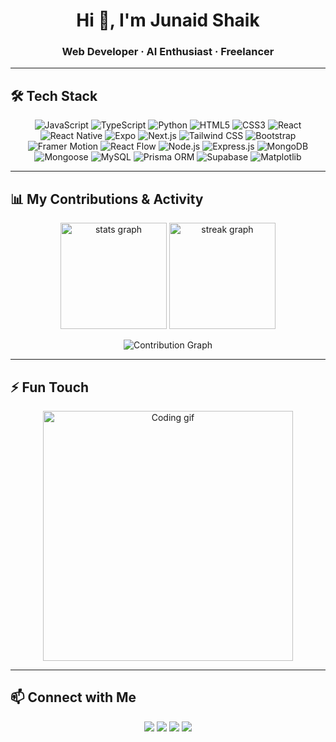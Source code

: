 <h1 align="center">Hi 👋, I'm Junaid Shaik</h1>
<h3 align="center">Web Developer · AI Enthusiast · Freelancer</h3>

---

## 🛠️ Tech Stack

<p align="center">
  <!-- Languages -->
  <img src="https://img.shields.io/badge/JavaScript-F7DF1E?logo=javascript&logoColor=black" alt="JavaScript" />
  <img src="https://img.shields.io/badge/TypeScript-3178C6?logo=typescript&logoColor=white" alt="TypeScript" />
  <img src="https://img.shields.io/badge/Python-3776AB?logo=python&logoColor=white" alt="Python" />
  <img src="https://img.shields.io/badge/HTML5-E34F26?logo=html5&logoColor=white" alt="HTML5" />
  <img src="https://img.shields.io/badge/CSS3-1572B6?logo=css3&logoColor=white" alt="CSS3" />

  <!-- Frontend -->
  <img src="https://img.shields.io/badge/React-20232A?logo=react&logoColor=61DAFB" alt="React" />
  <img src="https://img.shields.io/badge/React_Native-20232A?logo=react&logoColor=61DAFB" alt="React Native" />
  <img src="https://img.shields.io/badge/Expo-000020?logo=expo&logoColor=white" alt="Expo" />
  <img src="https://img.shields.io/badge/Next.js-000000?logo=nextdotjs&logoColor=white" alt="Next.js" />
  <img src="https://img.shields.io/badge/Tailwind_CSS-38B2AC?logo=tailwind-css&logoColor=white" alt="Tailwind CSS" />
  <img src="https://img.shields.io/badge/Bootstrap-7952B3?logo=bootstrap&logoColor=white" alt="Bootstrap" />
  <img src="https://img.shields.io/badge/Framer_Motion-0055FF?logo=framer&logoColor=white" alt="Framer Motion" />
  <img src="https://img.shields.io/badge/React%20Flow-20232A?logo=react&logoColor=61DAFB" alt="React Flow" />

  <!-- Backend -->
  <img src="https://img.shields.io/badge/Node.js-339933?logo=node.js&logoColor=white" alt="Node.js" />
  <img src="https://img.shields.io/badge/Express.js-000000?logo=express&logoColor=white" alt="Express.js" />
  <img src="https://img.shields.io/badge/MongoDB-47A248?logo=mongodb&logoColor=white" alt="MongoDB" />
  <img src="https://img.shields.io/badge/Mongoose-880000?logo=mongoose&logoColor=white" alt="Mongoose" />
  <img src="https://img.shields.io/badge/MySQL-4479A1?logo=mysql&logoColor=white" alt="MySQL" />
  <img src="https://img.shields.io/badge/Prisma-2D3748?logo=prisma&logoColor=white" alt="Prisma ORM" />
  <img src="https://img.shields.io/badge/Supabase-3ECF8E?logo=supabase&logoColor=white" alt="Supabase" />

  <!-- Data Science / Libraries -->
  <img src="https://img.shields.io/badge/Matplotlib-11557C?logo=python&logoColor=white" alt="Matplotlib" />
</p>

---

## 📊 My Contributions & Activity

<p align="center">
  <!-- GitHub Stats -->
  <img src="https://github-readme-stats.vercel.app/api?username=mrstrange1708&show_icons=true&theme=tokyonight" height="170" alt="stats graph" />
  <img src="https://github-readme-streak-stats.herokuapp.com/?user=mrstrange1708&theme=tokyonight" height="170" alt="streak graph" />
</p>

<p align="center">
  <!-- Contribution Graph -->
  <img src="https://github-readme-activity-graph.vercel.app/graph?username=mrstrange1708&theme=react-dark&hide_border=true" alt="Contribution Graph" />
</p>

---

## ⚡ Fun Touch

<p align="center">
  <img src="https://media.giphy.com/media/qgQUggAC3Pfv687qPC/giphy.gif" width="400" alt="Coding gif"/>
</p>

---

## 📫 Connect with Me

<p align="center">
  <a href="mailto:junaidsamishaik@gmail.com"><img src="https://img.shields.io/badge/Email-D14836?logo=gmail&logoColor=white" /></a>
  <a href="https://shaik-portfolio-xi.vercel.app/"><img src="https://img.shields.io/badge/Portfolio-4285F4?logo=google-chrome&logoColor=white" /></a>
  <a href="https://www.linkedin.com/in/shaik-mohammed-junaid-sami-20885430b/"><img src="https://img.shields.io/badge/LinkedIn-0077B5?logo=linkedin&logoColor=white" /></a>
  <a href="https://github.com/mrstranger1708"><img src="https://img.shields.io/badge/GitHub-181717?logo=github&logoColor=white" /></a>
</p>
